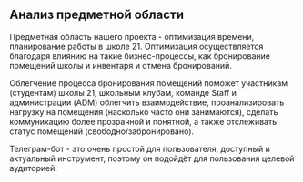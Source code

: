
## Анализ предметной области 

Предметная область нашего проекта - оптимизация времени, планирование работы в школе 21. Оптимизация осуществляется благодаря влиянию на такие бизнес-процессы, как бронирование помещений школы и инвентаря и отмена бронирований.

Облегчение процесса бронирования помещений поможет участникам (студентам) школы 21, школьным клубам, команде Staff и администрации (ADM) облегчить взаимодействие, проанализировать нагрузку на помещения (насколько часто они занимаются), сделать коммуникацию более прозрачной и понятной, а также отслеживать статус помещений (свободно/забронировано).

Телеграм-бот - это очень простой для пользователя, доступный и актуальный инструмент, поэтому он подойдёт для пользования целевой аудиторией.